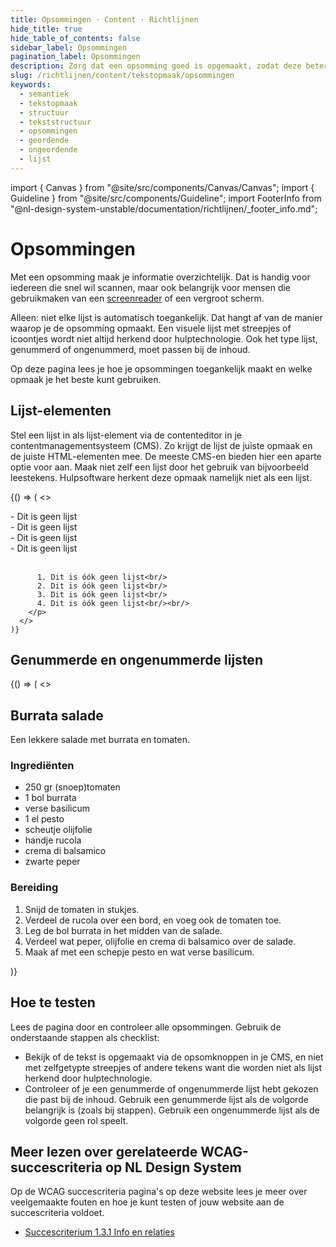 ```yaml
---
title: Opsommingen · Content · Richtlijnen
hide_title: true
hide_table_of_contents: false
sidebar_label: Opsommingen
pagination_label: Opsommingen
description: Zorg dat een opsomming goed is opgemaakt, zodat deze beter bruikbaar is voor bijvoorbeeld blinde mensen die een screenreader gebruiken.
slug: /richtlijnen/content/tekstopmaak/opsommingen
keywords:
  - semantiek
  - tekstopmaak
  - structuur
  - tekststructuur
  - opsommingen
  - geordende
  - ongeordende
  - lijst
---
```


<!-- @license CC0-1.0 -->

import { Canvas } from "@site/src/components/Canvas/Canvas";
import { Guideline } from "@site/src/components/Guideline";
import FooterInfo from "@nl-design-system-unstable/documentation/richtlijnen/\_footer_info.md";

# Opsommingen

Met een opsomming maak je informatie overzichtelijk. Dat is handig voor iedereen die snel wil scannen, maar ook belangrijk voor mensen die gebruikmaken van een [screenreader](/woordenlijst/#screenreader) of een vergroot scherm.

Alleen: niet elke lijst is automatisch toegankelijk. Dat hangt af van de manier waarop je de opsomming opmaakt. Een visuele lijst met streepjes of icoontjes wordt niet altijd herkend door hulptechnologie. Ook het type lijst, genummerd of ongenummerd, moet passen bij de inhoud.

Op deze pagina lees je hoe je opsommingen toegankelijk maakt en welke opmaak je het beste kunt gebruiken.

## Lijst-elementen

Stel een lijst in als lijst-element via de contenteditor in je contentmanagementsysteem (CMS). Zo krijgt de lijst de juiste opmaak en de juiste HTML-elementen mee. De meeste CMS-en bieden hier een aparte optie voor aan. Maak niet zelf een lijst door het gebruik van bijvoorbeeld leestekens. Hulpsoftware herkent deze opmaak namelijk niet als een lijst.

<Guideline appearance="dont" title="Zelf sterretjes, streepjes of nummers typen om een lijst te maken.">
  <Canvas language="html">
    {() => (
      <>
        <p>
          - Dit is geen lijst<br/>
          - Dit is geen lijst<br/>
          - Dit is geen lijst<br/>
          - Dit is geen lijst<br/><br/>

          1. Dit is óók geen lijst<br/>
          2. Dit is óók geen lijst<br/>
          3. Dit is óók geen lijst<br/>
          4. Dit is óók geen lijst<br/><br/>
        </p>
      </>
    )}

  </Canvas>
</Guideline>

## Genummerde en ongenummerde lijsten

<Guideline appearance="do" title="Gebruik een genummerde lijst wanneer de nummering de bezoeker helpt met het verwerken van de informatie of als de items in een vaste volgorde staan. Bijvoorbeeld bij een stappenplan. Gebruik anders een ongenummerde lijst met opsommingstekens.">
  <Canvas language="html">
    {() => (
      <>
          <h2>Burrata salade</h2>
          <p>Een lekkere salade met burrata en tomaten.</p>
          <h3>Ingrediënten</h3>
          <ul>
            <li>250 gr (snoep)tomaten</li>
            <li>1 bol burrata</li>
            <li>verse basilicum</li>
            <li>1 el pesto</li>
            <li>scheutje olijfolie</li>
            <li>handje rucola</li>
            <li>crema di balsamico</li>
            <li>zwarte peper</li>
          </ul>
          <h3>Bereiding</h3>
          <ol>
            <li>Snijd de tomaten in stukjes.</li>
            <li>Verdeel de rucola over een bord, en voeg ook de tomaten toe.</li>
            <li>Leg de bol burrata in het midden van de salade.</li>
            <li>Verdeel wat peper, olijfolie en crema di balsamico over de salade.</li>
            <li>Maak af met een schepje pesto en wat verse basilicum.</li>
          </ol>
      </>
    )}
  </Canvas>
</Guideline>

## Hoe te testen

Lees de pagina door en controleer alle opsommingen. Gebruik de onderstaande stappen als checklist:

- Bekijk of de tekst is opgemaakt via de opsomknoppen in je CMS, en niet met zelfgetypte streepjes of andere tekens want die worden niet als lijst herkend door hulptechnologie.
- Controleer of je een genummerde of ongenummerde lijst hebt gekozen die past bij de inhoud.
  Gebruik een genummerde lijst als de volgorde belangrijk is (zoals bij stappen). Gebruik een ongenummerde lijst als de volgorde geen rol speelt.

## Meer lezen over gerelateerde WCAG-succescriteria op NL Design System

Op de WCAG succescriteria pagina's op deze website lees je meer over veelgemaakte fouten en hoe je kunt testen of jouw website aan de succescriteria voldoet.

- [Succescriterium 1.3.1 Info en relaties](/wcag/1.3.1)

<FooterInfo />
